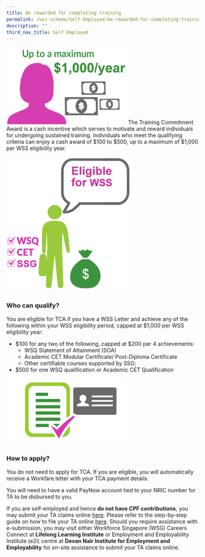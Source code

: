 ```yaml
---
title: Be rewarded for completing training
permalink: /wss-scheme/Self-Employed/be-rewarded-for-completing-training/
description: ""
third_nav_title: Self Employed
---
```


![WTS TCA up to $400 per year](/images/WSS4.png)
The Training Commitment Award is a cash incentive which serves to motivate and reward individuals for undergoing sustained training. Individuals who meet the qualifying criteria can enjoy a cash award of $100 to $500, up to a maximum of $1,000 per WSS eligibility year.

![Who can quality](/images/WSS10.png)
### Who can qualify?
You are eligible for TCA if you have a WSS Letter and achieve any of the following within your WSS eligibility period, capped at $1,000 per WSS eligibility year:

* $100 for any two of the following, capped at $200 per 4 achievements:
    * WSQ Statement of Attainment (SOA)
    * Academic CET Modular Certificate/ Post-Diploma Certificate
    * Other certifiable courses supported by SSG;
* $500 for one WSQ qualification or Academic CET Qualification


![How to apply](/images/WSS3.png)
### How to apply?
You do not need to apply for TCA. If you are eligible, you will automatically receive a Workfare letter with your TCA payment details.

You will need to have a valid PayNow account tied to your NRIC number for TA to be disbursed to you.  

If you are self-employed and hence **do not have CPF contributions**, you may submit your TA claims online [here](https://go.gov.sg/wss-sep-ta). Please refer to the step-by-step guide on how to file your TA online [here](https://www-wsg-gov-sg-admin.cwp.sg/content/programmes-and-initiatives/workfare-skills-support-scheme-individual/step-guide-for-online-submission-of-wss-sep-ta-claims.pdf). Should you require assistance with e-submission, you may visit either Workforce Singapore (WSG) Careers Connect at **Lifelong Learning Institute** or Employment and Employability Institute (e2i) centre at **Devan Nair Institute for Employment and Employability** for on-site assistance to submit your TA claims online.